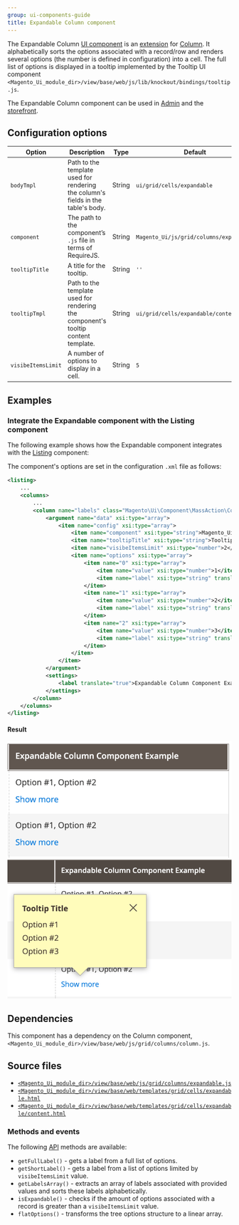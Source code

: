 ```yaml
---
group: ui-components-guide
title: Expandable Column component
---
```


The Expandable Column [UI component](https://glossary.magento.com/ui-component) is an [extension](https://glossary.magento.com/extension) for [Column](column.html). It alphabetically sorts the options associated with a record/row and renders several options (the number is defined in configuration) into a cell. The full list of options is displayed in a tooltip implemented by the Tooltip UI component `<Magento_Ui_module_dir>/view/base/web/js/lib/knockout/bindings/tooltip.js`.

The Expandable Column component can be used in [Admin](https://glossary.magento.com/admin) and the [storefront](https://glossary.magento.com/storefront).

## Configuration options

| Option | Description | Type | Default |
| --- | --- | --- | --- |
| `bodyTmpl` | Path to the template used for rendering the column's fields in the table's body. | String | `ui/grid/cells/expandable` |
| `component` | The path to the component’s `.js` file in terms of RequireJS. | String | `Magento_Ui/js/grid/columns/expandable` |
| `tooltipTitle` | A title for the tooltip. | String | `''` |
| `tooltipTmpl` | Path to the template used for rendering the component's tooltip content template. | String | `ui/grid/cells/expandable/content` |
| `visibeItemsLimit` | A number of options to display in a cell. | String | `5` |

## Examples

### Integrate the Expandable component with the Listing component

The following example shows how the Expandable component integrates with the [Listing](listing-grid.html) component:

The component's options are set in the configuration `.xml` file as follows:

```xml
<listing>
    ...
    <columns>
        ...
        <column name="labels" class="Magento\Ui\Component\MassAction\Columns\Column">
            <argument name="data" xsi:type="array">
                <item name="config" xsi:type="array">
                    <item name="component" xsi:type="string">Magento_Ui/js/grid/columns/expandable</item>
                    <item name="tooltipTitle" xsi:type="string">Tooltip Title</item>
                    <item name="visibeItemsLimit" xsi:type="number">2</item>
                    <item name="options" xsi:type="array">
                        <item name="0" xsi:type="array">
                            <item name="value" xsi:type="number">1</item>
                            <item name="label" xsi:type="string" translate="true">Option #1</item>
                        </item>
                        <item name="1" xsi:type="array">
                            <item name="value" xsi:type="number">2</item>
                            <item name="label" xsi:type="string" translate="true">Option #2</item>
                        </item>
                        <item name="2" xsi:type="array">
                            <item name="value" xsi:type="number">3</item>
                            <item name="label" xsi:type="string" translate="true">Option #3</item>
                        </item>
                    </item>
                </item>
            </argument>
            <settings>
                <label translate="true">Expandable Column Component Example</label>
            </settings>
        </column>
    </columns>
</listing>
```

#### Result

![Expandable Component example](../_images/ui-components/ui-expandable-result.png)
![Expandable Component expanded example](../_images/ui-components/ui-expandable-expanded-result.png)

## Dependencies

This component has a dependency on the Column component, `<Magento_Ui_module_dir>/view/base/web/js/grid/columns/column.js`.

## Source files

-  [`<Magento_Ui_module_dir>/view/base/web/js/grid/columns/expandable.js`](https://github.com/magento/magento2/blob/2.4/app/code/Magento/Ui/view/base/web/js/grid/columns/expandable.js)
-  [`<Magento_Ui_module_dir>/view/base/web/templates/grid/cells/expandable.html`](https://github.com/magento/magento2/blob/2.4/app/code/Magento/Ui/view/base/web/templates/grid/cells/expandable.html)
-  [`<Magento_Ui_module_dir>/view/base/web/templates/grid/cells/expandable/content.html`](https://github.com/magento/magento2/blob/2.4/app/code/Magento/Ui/view/base/web/templates/grid/cells/expandable/content.html)

### Methods and events

The following [API](https://glossary.magento.com/api) methods are available:

-  `getFullLabel()` - gets a label from a full list of options.
-  `getShortLabel()` - gets a label from a list of options limited by `visibeItemsLimit` value.
-  `getLabelsArray()` - extracts an array of labels associated with provided values and sorts these labels alphabetically.
-  `isExpandable()` - checks if the amount of options associated with a record is greater than a `visibeItemsLimit` value.
-  `flatOptions()` - transforms the tree options structure to a linear array.
